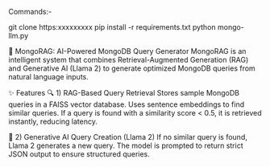 Commands:-

git clone https:xxxxxxxxx
pip install -r requirements.txt
python mongo-llm.py



🚀 MongoRAG: AI-Powered MongoDB Query Generator
MongoRAG is an intelligent system that combines Retrieval-Augmented Generation (RAG) and Generative AI (Llama 2) to generate optimized MongoDB queries from natural language inputs.

✨ Features
🔍 1) RAG-Based Query Retrieval
Stores sample MongoDB queries in a FAISS vector database.
Uses sentence embeddings to find similar queries.
If a query is found with a similarity score < 0.5, it is retrieved instantly, reducing latency.

🤖 2) Generative AI Query Creation (Llama 2)
If no similar query is found, Llama 2 generates a new query.
The model is prompted to return strict JSON output to ensure structured queries.